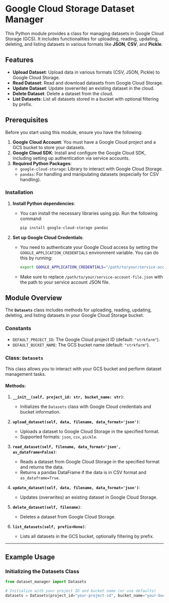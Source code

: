 # Google Cloud Storage Dataset Manager

This Python module provides a class for managing datasets in Google Cloud Storage (GCS). It includes functionalities for uploading, reading, updating, deleting, and listing datasets in various formats like **JSON**, **CSV**, and **Pickle**.

## Features

- **Upload Dataset**: Upload data in various formats (CSV, JSON, Pickle) to Google Cloud Storage.
- **Read Dataset**: Read and download datasets from Google Cloud Storage.
- **Update Dataset**: Update (overwrite) an existing dataset in the cloud.
- **Delete Dataset**: Delete a dataset from the cloud.
- **List Datasets**: List all datasets stored in a bucket with optional filtering by prefix.

## Prerequisites

Before you start using this module, ensure you have the following:

1. **Google Cloud Account**: You must have a Google Cloud project and a GCS bucket to store your datasets.
2. **Google Cloud SDK**: Install and configure the Google Cloud SDK, including setting up authentication via service accounts.
3. **Required Python Packages**:
   - `google-cloud-storage`: Library to interact with Google Cloud Storage.
   - `pandas`: For handling and manipulating datasets (especially for CSV handling).

### Installation

1. **Install Python dependencies**:
   - You can install the necessary libraries using pip. Run the following command:

     ```bash
     pip install google-cloud-storage pandas
     ```

2. **Set up Google Cloud Credentials**:
   - You need to authenticate your Google Cloud access by setting the `GOOGLE_APPLICATION_CREDENTIALS` environment variable. You can do this by running:

     ```bash
     export GOOGLE_APPLICATION_CREDENTIALS="/path/to/your/service-account-file.json"
     ```

   - Make sure to replace `/path/to/your/service-account-file.json` with the path to your service account JSON file.

## Module Overview

The **`Datasets`** class includes methods for uploading, reading, updating, deleting, and listing datasets in your Google Cloud Storage bucket.

### Constants

- `DEFAULT_PROJECT_ID`: The Google Cloud project ID (default: `"strkfarm"`).
- `DEFAULT_BUCKET_NAME`: The GCS bucket name (default: `"strkfarm"`).

### Class: `Datasets`

This class allows you to interact with your GCS bucket and perform dataset management tasks.

#### Methods:

1. **`__init__(self, project_id: str, bucket_name: str)`**:
   - Initializes the `Datasets` class with Google Cloud credentials and bucket information.

2. **`upload_dataset(self, data, filename, data_format='json')`**:
   - Uploads a dataset to Google Cloud Storage in the specified format.
   - Supported formats: `json`, `csv`, `pickle`.

3. **`read_dataset(self, filename, data_format='json', as_dataframe=False)`**:
   - Reads a dataset from Google Cloud Storage in the specified format and returns the data.
   - Returns a pandas DataFrame if the data is in CSV format and `as_dataframe=True`.

4. **`update_dataset(self, data, filename, data_format='json')`**:
   - Updates (overwrites) an existing dataset in Google Cloud Storage.

5. **`delete_dataset(self, filename)`**:
   - Deletes a dataset from Google Cloud Storage.

6. **`list_datasets(self, prefix=None)`**:
   - Lists all datasets in the GCS bucket, optionally filtering by prefix.

---

## Example Usage

### Initializing the Datasets Class

```python
from dataset_manager import Datasets

# Initialize with your project ID and bucket name (or use defaults)
datasets = Datasets(project_id="your-project-id", bucket_name="your-bucket-name")
